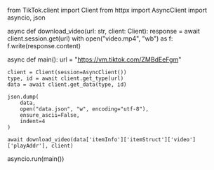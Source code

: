 from TikTok.client import Client
from httpx import AsyncClient
import asyncio, json


async def download_video(url: str, client: Client):
    response = await client.session.get(url)
    with open("video.mp4", "wb") as f:
        f.write(response.content)


async def main():
    url = "https://vm.tiktok.com/ZMBdEeFgm"

    client = Client(session=AsyncClient())
    type, id = await client.get_type(url)
    data = await client.get_data(type, id)

    json.dump(
        data, 
        open("data.json", "w", encoding="utf-8"), 
        ensure_ascii=False, 
        indent=4
    )

    await download_video(data['itemInfo']['itemStruct']['video']['playAddr'], client)

asyncio.run(main())
